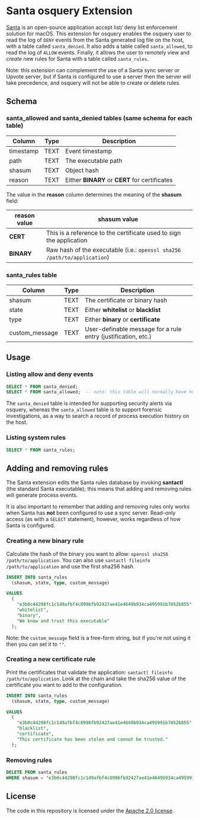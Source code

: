 # Santa osquery Extension

[Santa](https://github.com/google/santa/) is an open-source application accept list/ deny list enforcement solution for macOS.
This extension for osquery enables the osquery user to read the log of `DENY` events from the Santa generated log file on the host, 
with a table called `santa_denied`. It also adds a table called `santa_allowed`, to read the log of `ALLOW` events. Finally, it allows the user to remotely view and *create* new rules for Santa with a table called `santa_rules`.

Note: this extension can complement the use of a Santa sync server or Upvote server, but if Santa is configured to use a server then the server will take precedence, and osquery will not be able to create or delete rules.

## Schema

### santa_allowed and santa_denied tables (same schema for each table)
| Column         | Type | Description                                                         |
|----------------|------|---------------------------------------------------------------------|
| timestamp      | TEXT | Event timestamp                                                     |
| path           | TEXT | The executable path                                                 |
| shasum         | TEXT | Object hash                                                         |
| reason         | TEXT | Either **BINARY** or **CERT** for certificates                      |

The value in the **reason** column determines the meaning of the **shasum** field:

| **reason** value | **shasum** value                                                         |
|------------------|--------------------------------------------------------------------------|
| **CERT**         | This is a reference to the certificate used to sign the application      |
| **BINARY**       | Raw hash of the executable (i.e.: `openssl sha256 /path/to/application`) |

### santa_rules table
| Column         | Type | Description                                                         |
|----------------|------|---------------------------------------------------------------------|
| shasum         | TEXT | The certificate or binary hash                                      |
| state          | TEXT | Either **whitelist** or **blacklist**                               |
| type           | TEXT | Either **binary** or **certificate**                                |
| custom_message | TEXT | User-definable message for a rule entry (justification, etc.)       |

## Usage

### Listing allow and deny events
``` sql
SELECT * FROM santa_denied;
SELECT * FROM santa_allowed;  -- note: this table will normally have hundreds of thousands of entries
```

The `santa_denied` table is intended for supporting security alerts via osquery, whereas the `santa_allowed` table is to support forensic investigations, as a way to search a record of process execution history on the host.

### Listing system rules
``` sql
SELECT * FROM santa_rules;
```

## Adding and removing rules

The Santa extension edits the Santa rules database by invoking **santactl** (the standard Santa executable); this means that adding and removing rules will generate process events.

It is also important to remember that adding and removing rules only works when Santa has **not** been configured to use a sync server. Read-only access (as with a `SELECT` statement), however, works regardless of how Santa is configured.

### Creating a new binary rule

Calculate the hash of the binary you want to allow: `openssl sha256 /path/to/application`. You can also use `santactl fileinfo /path/to/application` and use the first sha256 hash.

``` sql
INSERT INTO santa_rules
  (shasum, state, type, custom_message)

VALUES
  (
    "e3b0c44298fc1c149afbf4c8996fb92427ae41e4649b934ca495991b7852b855",
    "whitelist",
    "binary",
    "We know and trust this executable"
  );
```

Note: the `custom_message` field is a free-form string, but if you're not using it then you can set it to `""`.

### Creating a new certificate rule

Print the certificates that validate the application: `santactl fileinfo /path/to/application`. Look at the chain and take the sha256 value of the certificate you want to add to the configuration.

``` sql
INSERT INTO santa_rules
  (shasum, state, type, custom_message)

VALUES
  (
    "e3b0c44298fc1c149afbf4c8996fb92427ae41e4649b934ca495991b7852b855",
    "blacklist",
    "certificate",
    "This certificate has been stolen and cannot be trusted."
  );
```

### Removing rules

``` sql
DELETE FROM santa_rules
WHERE shasum = "e3b0c44298fc1c149afbf4c8996fb92427ae41e4649b934ca495991b7852b855";
```

## License

The code in this repository is licensed under the [Apache 2.0 license](../LICENSE).
